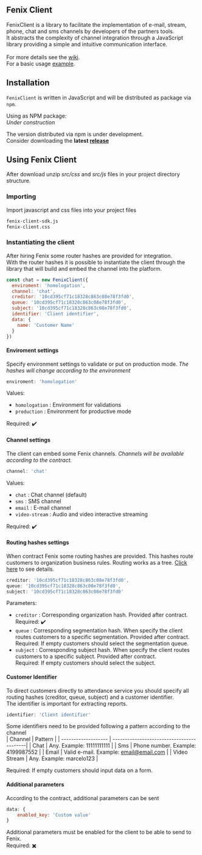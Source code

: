 ## Fenix Client
FenixClient is a library to facilitate the implementation of e-mail, stream, phone, chat and sms channels by developers of the partners tools. <br>
It abstracts the complexity of channel integration through a JavaScript library providing a simple and intuitive communication interface. <br> <br>
For more details see the [wiki](https://github.com/gruposervices/fenix-client-sdk-tmp/wiki). <br>
For a basic usage [example](https://github.com/gruposervices/fenix-client-sdk-tmp/blob/master/examples/basic/index.js).

## Installation
`FenixClient` is written in JavaScript and will be distributed as package via `npm`.

Using as NPM package:
<br>
_Under construction_ <br>

The version distributed via npm is under development. <br>
Consider downloading the **latest [release](https://github.com/gruposervices/fenix-client-sdk-tmp/releases)**


## Using Fenix Client
After download unzip _src/css_ and _src/js_ files in your project directory structure.<br>

### Importing
Import javascript and css files into your project files
```html
fenix-client-sdk.js
fenix-client.css
```

### Instantiating the client
After hiring Fenix some router hashes are provided for integration. <br>
With the router hashes it is possible to instantiate the client through the library that will build and embed the channel into the platform.

```javascript
const chat = new FenixClient({
  enviroment: 'homologation',
  channel: 'chat',
  creditor: '10cd395cf71c18328c863c08e78f3fd0',
  queue: '10cd395cf71c18328c863c08e78f3fd0',
  subject: '10cd395cf71c18328c863c08e78f3fd0',
  identifier: 'Client identifier',
  data: {
    name: 'Customer Name'
  }
})
```

#### Enviroment settings
Specify environment settings to validate or put on production mode. _The hashes will change according to the environment_

```javascript
enviroment: 'homologation'
```
Values:<br>
- `homologation` : Environment for validations
- `production` : Environment for productive mode

Required: :heavy_check_mark:

#### Channel settings
The client can embed some Fenix channels. _Channels will be available according to the contract._

```javascript
channel: 'chat'
```
Values: <br>
- `chat` : Chat channel (default)
- `sms` : SMS channel
- `email` : E-mail channel
- `video-stream` : Audio and video interactive streaming

Required: :heavy_check_mark:

#### Routing hashes settings
When contract Fenix some routing hashes are provided. This hashes route customers to organization business rules.
Routing works as a tree. [Click here](wiki_details_of_creditor_queue_subject) to see details.

```javascript
creditor: '10cd395cf71c18328c863c08e78f3fd0',
queue: '10cd395cf71c18328c863c08e78f3fd0',
subject: '10cd395cf71c18328c863c08e78f3fd0'
```
Parameters: <br>
- `creditor` : Corresponding organization hash. Provided after contract. <br>Required: :heavy_check_mark:
- `queue` : Corresponding segmentation hash. When specify the client routes customers to a specific segmentation. Provided after contract. <br> Required: If empty customers should select the segmentation queue.
- `subject` : Corresponding subject hash. When specify the client routes customers to a specific subject. Provided after contract. <br> Required: If empty customers should select the subject.

#### Customer Identifier
To direct customers directly to attendance service you should specify all routing hashes (creditor, queue, subject) and a customer identifier.<br>
The identifier is important for extracting reports.<br>
```javascript
identifier: 'Client identifier'
```
Some identifiers need to be provided following a pattern according to the channel<br>
| Channel             |  Pattern                                  |
| ------------------- | ------------------------------------------|
|  Chat               |  Any. Example: 11111111111                |
|  Sms                |  Phone number. Example: 4199987552        |
|  Email              |  Valid e-mail. Example: email@email.com   |
|  Video Stream       |  Any. Example: marcelo123                 |

Required: If empty customers should input data on a form.

#### Additional parameters
According to the contract, additional parameters can be sent

```javascript
data: {    
    enabled_key: 'Custom value'
}
```
Additional parameters must be enabled for the client to be able to send to Fenix.<br>
Required: :heavy_multiplication_x:
